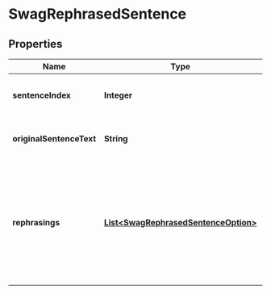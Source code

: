 
# SwagRephrasedSentence

## Properties
Name | Type | Description | Notes
------------ | ------------- | ------------- | -------------
**sentenceIndex** | **Integer** | Index of the sentence, 1-based, ordered |  [optional]
**originalSentenceText** | **String** | Original input sentence text |  [optional]
**rephrasings** | [**List&lt;SwagRephrasedSentenceOption&gt;**](SwagRephrasedSentenceOption.md) | Rephrasing text options, candidates of the original input sentence, in order - with best candidate first |  [optional]



